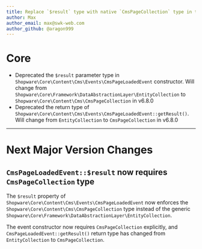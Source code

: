 ```yaml
---
title: Replace `$result` type with native `CmsPageCollection` type in the `CmsPageLoadedEvent`
author: Max
author_email: max@swk-web.com
author_github: @aragon999
---
```

# Core
* Deprecated the `$result` parameter type in `Shopware\Core\Content\Cms\Events\CmsPageLoadedEvent` constructor. Will change from `Shopware\Core\Framework\DataAbstractionLayer\EntityCollection` to `Shopware\Core\Content\Cms\CmsPageCollection` in v6.8.0
* Deprecated the return type of `Shopware\Core\Content\Cms\Events\CmsPageLoadedEvent::getResult()`. Will change from `EntityCollection` to `CmsPageCollection` in v6.8.0
___
# Next Major Version Changes
## `CmsPageLoadedEvent::$result` now requires `CmsPageCollection` type

The `$result` property of `Shopware\Core\Content\Cms\Events\CmsPageLoadedEvent` now enforces the `Shopware\Core\Content\Cms\CmsPageCollection` type instead of the generic `Shopware\Core\Framework\DataAbstractionLayer\EntityCollection`.

The event constructor now requires `CmsPageCollection` explicitly, and `CmsPageLoadedEvent::getResult()` return type has changed from `EntityCollection` to `CmsPageCollection`.
